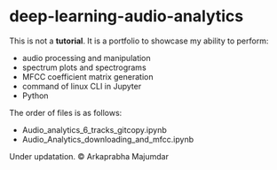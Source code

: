 # deep-learning-audio-analytics

This is not a <b>tutorial</b>.
It is a portfolio to showcase my ability to perform:
<ul>
  <li>audio processing and manipulation</li>
  <li>spectrum plots and spectrograms</li>
  <li>MFCC coefficient matrix generation</li>
  <li>command of linux CLI in Jupyter</li>
  <li>Python</li>
 </ul>
  
 The order of files is as follows:
 <ul>
  <li>Audio_analytics_6_tracks_gitcopy.ipynb</li>
  <li>Audio_Analytics_downloading_and_mfcc.ipynb</li>
</ul>
  
Under updatation.
© Arkaprabha Majumdar
